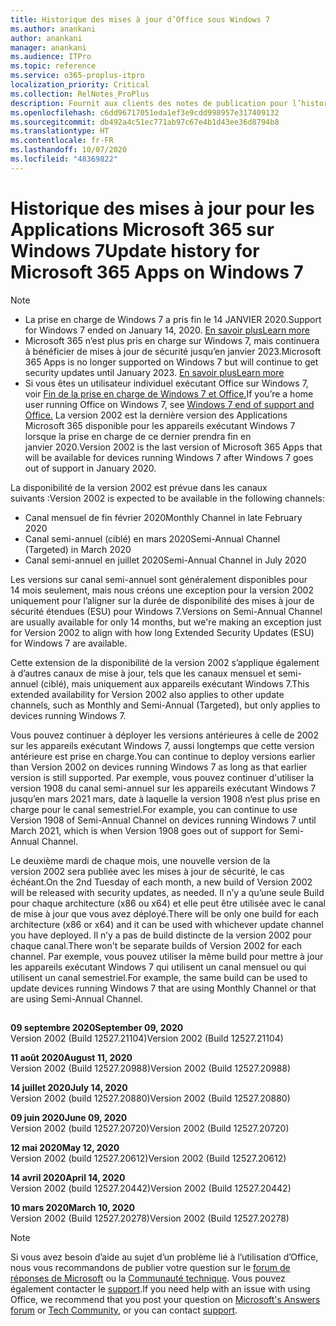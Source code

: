```yaml
---
title: Historique des mises à jour d’Office sous Windows 7
ms.author: anankani
author: anankani
manager: anankani
ms.audience: ITPro
ms.topic: reference
ms.service: o365-proplus-itpro
localization_priority: Critical
ms.collection: RelNotes_ProPlus
description: Fournit aux clients des notes de publication pour l’historique des mises à jour pour les Applications Microsoft 365 pour Windows 7
ms.openlocfilehash: c6dd96717051eda1ef3e9cdd998957e317409132
ms.sourcegitcommit: db492a4c51ec771ab97c67e4b1d43ee36d8794b8
ms.translationtype: HT
ms.contentlocale: fr-FR
ms.lasthandoff: 10/07/2020
ms.locfileid: "48369822"
---
```

# <a name="update-history-for-microsoft-365-apps-on-windows-7"></a><span data-ttu-id="e078f-103">Historique des mises à jour pour les Applications Microsoft 365 sur Windows 7</span><span class="sxs-lookup"><span data-stu-id="e078f-103">Update history for Microsoft 365 Apps on Windows 7</span></span> 

 > [!NOTE]
>
>- <span data-ttu-id="e078f-104">La prise en charge de Windows 7 a pris fin le 14 JANVIER 2020.</span><span class="sxs-lookup"><span data-stu-id="e078f-104">Support for Windows 7 ended on January 14, 2020.</span></span> [<span data-ttu-id="e078f-105">En savoir plus</span><span class="sxs-lookup"><span data-stu-id="e078f-105">Learn more</span></span>](https://www.microsoft.com/microsoft-365/windows/end-of-windows-7-support?rtc=1)
>- <span data-ttu-id="e078f-106">Microsoft 365 n’est plus pris en charge sur Windows 7, mais continuera à bénéficier de mises à jour de sécurité jusqu’en janvier 2023.</span><span class="sxs-lookup"><span data-stu-id="e078f-106">Microsoft 365 Apps is no longer supported on Windows 7 but will continue to get security updates until January 2023.</span></span> [<span data-ttu-id="e078f-107">En savoir plus</span><span class="sxs-lookup"><span data-stu-id="e078f-107">Learn more</span></span>](https://docs.microsoft.com/DeployOffice/windows-7-support)
>- <span data-ttu-id="e078f-108">Si vous êtes un utilisateur individuel exécutant Office sur Windows 7, voir [Fin de la prise en charge de Windows 7 et Office.](https://support.office.com/en-us/article/windows-7-end-of-support-and-office-78f20fab-b57b-44d7-8368-06a8493f3cb9?ui=en-US&rs=en-US&ad=US)</span><span class="sxs-lookup"><span data-stu-id="e078f-108">If you’re a home user running Office on Windows 7, see [Windows 7 end of support and Office.](https://support.office.com/en-us/article/windows-7-end-of-support-and-office-78f20fab-b57b-44d7-8368-06a8493f3cb9?ui=en-US&rs=en-US&ad=US)</span></span>
<span data-ttu-id="e078f-109">La version 2002 est la dernière version des Applications Microsoft 365 disponible pour les appareils exécutant Windows 7 lorsque la prise en charge de ce dernier prendra fin en janvier 2020.</span><span class="sxs-lookup"><span data-stu-id="e078f-109">Version 2002 is the last version of Microsoft 365 Apps that will be available for devices running Windows 7 after Windows 7 goes out of support in January 2020.</span></span>  

<span data-ttu-id="e078f-110">La disponibilité de la version 2002 est prévue dans les canaux suivants :</span><span class="sxs-lookup"><span data-stu-id="e078f-110">Version 2002 is expected to be available in the following channels:</span></span>
- <span data-ttu-id="e078f-111">Canal mensuel de fin février 2020</span><span class="sxs-lookup"><span data-stu-id="e078f-111">Monthly Channel in late February 2020</span></span>
- <span data-ttu-id="e078f-112">Canal semi-annuel (ciblé) en mars 2020</span><span class="sxs-lookup"><span data-stu-id="e078f-112">Semi-Annual Channel (Targeted) in March 2020</span></span>
- <span data-ttu-id="e078f-113">Canal semi-annuel en juillet 2020</span><span class="sxs-lookup"><span data-stu-id="e078f-113">Semi-Annual Channel in July 2020</span></span>

<span data-ttu-id="e078f-114">Les versions sur canal semi-annuel sont généralement disponibles pour 14 mois seulement, mais nous créons une exception pour la version 2002 uniquement pour l’aligner sur la durée de disponibilité des mises à jour de sécurité étendues (ESU) pour Windows 7.</span><span class="sxs-lookup"><span data-stu-id="e078f-114">Versions on Semi-Annual Channel are usually available for only 14 months, but we're making an exception just for Version 2002 to align with how long Extended Security Updates (ESU) for Windows 7 are available.</span></span>

<span data-ttu-id="e078f-115">Cette extension de la disponibilité de la version 2002 s’applique également à d’autres canaux de mise à jour, tels que les canaux mensuel et semi-annuel (ciblé), mais uniquement aux appareils exécutant Windows 7.</span><span class="sxs-lookup"><span data-stu-id="e078f-115">This extended availability for Version 2002 also applies to other update channels, such as Monthly and Semi-Annual (Targeted), but only applies to devices running Windows 7.</span></span>

<span data-ttu-id="e078f-116">Vous pouvez continuer à déployer les versions antérieures à celle de 2002 sur les appareils exécutant Windows 7, aussi longtemps que cette version antérieure est prise en charge.</span><span class="sxs-lookup"><span data-stu-id="e078f-116">You can continue to deploy versions earlier than Version 2002 on devices running Windows 7 as long as that earlier version is still supported.</span></span> <span data-ttu-id="e078f-117">Par exemple, vous pouvez continuer d'utiliser la version 1908 du canal semi-annuel sur les appareils exécutant Windows 7 jusqu’en mars 2021 mars, date à laquelle la version 1908 n’est plus prise en charge pour le canal semestriel.</span><span class="sxs-lookup"><span data-stu-id="e078f-117">For example, you can continue to use Version 1908 of Semi-Annual Channel on devices running Windows 7 until March 2021, which is when Version 1908 goes out of support for Semi-Annual Channel.</span></span>

<span data-ttu-id="e078f-118">Le deuxième mardi de chaque mois, une nouvelle version de la version 2002 sera publiée avec les mises à jour de sécurité, le cas échéant.</span><span class="sxs-lookup"><span data-stu-id="e078f-118">On the 2nd Tuesday of each month, a new build of Version 2002 will be released with security updates, as needed.</span></span> <span data-ttu-id="e078f-119">Il n’y a qu’une seule Build pour chaque architecture (x86 ou x64) et elle peut être utilisée avec le canal de mise à jour que vous avez déployé.</span><span class="sxs-lookup"><span data-stu-id="e078f-119">There will be only one build for each architecture (x86 or x64) and it can be used with whichever update channel you have deployed.</span></span> <span data-ttu-id="e078f-120">Il n’y a pas de build distincte de la version 2002 pour chaque canal.</span><span class="sxs-lookup"><span data-stu-id="e078f-120">There won't be separate builds of Version 2002 for each channel.</span></span> <span data-ttu-id="e078f-121">Par exemple, vous pouvez utiliser la même build pour mettre à jour les appareils exécutant Windows 7 qui utilisent un canal mensuel ou qui utilisent un canal semestriel.</span><span class="sxs-lookup"><span data-stu-id="e078f-121">For example, the same build can be used to update devices running Windows 7 that are using Monthly Channel or that are using Semi-Annual Channel.</span></span>

##

[//]: # (NE PAS SUPPRIMER)

<span data-ttu-id="e078f-123">**09 septembre 2020**</span><span class="sxs-lookup"><span data-stu-id="e078f-123">**September 09, 2020**</span></span><br/>
<span data-ttu-id="e078f-124">Version 2002 (Build 12527.21104)</span><span class="sxs-lookup"><span data-stu-id="e078f-124">Version 2002 (Build 12527.21104)</span></span><br/>

<span data-ttu-id="e078f-125">**11 août 2020**</span><span class="sxs-lookup"><span data-stu-id="e078f-125">**August 11, 2020**</span></span><br/>
<span data-ttu-id="e078f-126">Version 2002 (Build 12527.20988)</span><span class="sxs-lookup"><span data-stu-id="e078f-126">Version 2002 (Build 12527.20988)</span></span><br/>

<span data-ttu-id="e078f-127">**14 juillet 2020**</span><span class="sxs-lookup"><span data-stu-id="e078f-127">**July 14, 2020**</span></span><br/>
<span data-ttu-id="e078f-128">Version 2002 (build 12527.20880)</span><span class="sxs-lookup"><span data-stu-id="e078f-128">Version 2002 (Build 12527.20880)</span></span><br/>

<span data-ttu-id="e078f-129">**09 juin 2020**</span><span class="sxs-lookup"><span data-stu-id="e078f-129">**June 09, 2020**</span></span><br/>
<span data-ttu-id="e078f-130">Version 2002 (build 12527.20720)</span><span class="sxs-lookup"><span data-stu-id="e078f-130">Version 2002 (Build 12527.20720)</span></span><br/>

<span data-ttu-id="e078f-131">**12 mai 2020**</span><span class="sxs-lookup"><span data-stu-id="e078f-131">**May 12, 2020**</span></span><br/>
<span data-ttu-id="e078f-132">Version 2002 (build 12527.20612)</span><span class="sxs-lookup"><span data-stu-id="e078f-132">Version 2002 (Build 12527.20612)</span></span><br/>

<span data-ttu-id="e078f-133">**14 avril 2020**</span><span class="sxs-lookup"><span data-stu-id="e078f-133">**April 14, 2020**</span></span><br/>
<span data-ttu-id="e078f-134">Version 2002 (build 12527.20442)</span><span class="sxs-lookup"><span data-stu-id="e078f-134">Version 2002 (Build 12527.20442)</span></span><br/>

<span data-ttu-id="e078f-135">**10 mars 2020**</span><span class="sxs-lookup"><span data-stu-id="e078f-135">**March 10, 2020**</span></span><br/>
<span data-ttu-id="e078f-136">Version 2002 (Build 12527.20278)</span><span class="sxs-lookup"><span data-stu-id="e078f-136">Version 2002 (Build 12527.20278)</span></span><br/>




> [!NOTE]
> <span data-ttu-id="e078f-137">Si vous avez besoin d’aide au sujet d’un problème lié à l’utilisation d’Office, nous vous recommandons de publier votre question sur le [forum de réponses de Microsoft](https://answers.microsoft.com/) ou la [Communauté technique](https://techcommunity.microsoft.com/). Vous pouvez également contacter le [support](https://support.microsoft.com/contactus).</span><span class="sxs-lookup"><span data-stu-id="e078f-137">If you need help with an issue with using Office, we recommend that you post your question on [Microsoft's Answers forum](https://answers.microsoft.com/) or [Tech Community](https://techcommunity.microsoft.com/), or you can contact [support](https://support.microsoft.com/contactus).</span></span>
